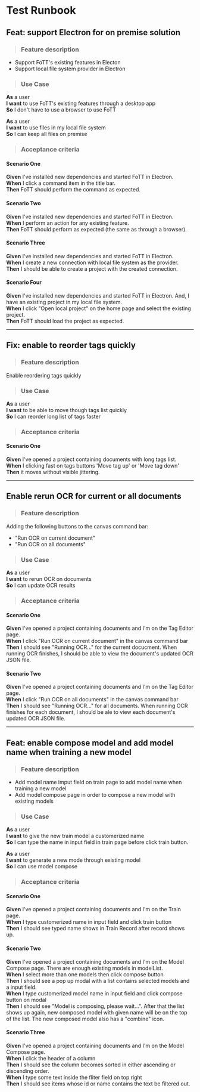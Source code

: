 # Test Runbook

## Feat: support Electron for on premise solution

> ### Feature description ###
- Support FoTT's existing features in Electon
- Support local file system provider in Electron

> ### Use Case ###

**As** a user  
**I want** to use FoTT's existing features through a desktop app  
**So** I don't have to use a browser to use FoTT

**As** a user  
**I want** to use files in my local file system  
**So** I can keep all files on premise

> ### Acceptance criteria ###

#### Scenario One ####

**Given** I've installed new dependencies and started FoTT in Electron.  
**When** I click a command item in the title bar.  
**Then** FoTT should perform the command as expected.  

#### Scenario Two ####

**Given** I've installed new dependencies and started FoTT in Electron.  
**When** I perform an action for any existing feature.  
**Then** FoTT should perform as expected (the same as through a browser).  

#### Scenario Three ####

**Given** I've installed new dependencies and started FoTT in Electron.  
**When** I create a new connection with local file system as the provider.  
**Then** I should be able to create a project with the created connection.  

#### Scenario Four ####

**Given** I've installed new dependencies and started FoTT in Electron. And, I have an existing project in my local file system.  
**When** I click "Open local project" on the home page and select the existing project.  
**Then** FoTT should load the project as expected.  

___

## Fix: enable to reorder tags quickly

> ### Feature description ###

Enable reordering tags quickly

> ### Use Case ###

**As** a user  
**I want** to be able to move though tags list quickly  
**So** I can reorder long list of tags faster

> ### Acceptance criteria ###

#### Scenario One ####

**Given** I've opened a project containing documents with long tags list.  
**When** I clicking fast on tags buttons 'Move tag up' or 'Move tag down'  
**Then** it moves without visible jittering.

___

## Enable rerun OCR for current or all documents

> ### Feature description ###
Adding the following buttons to the canvas command bar:

- "Run OCR on current document"
- "Run OCR on all documents"

> ### Use Case ###

**As** a user  
**I want** to rerun OCR on documents  
**So** I can update OCR results

> ### Acceptance criteria ###

#### Scenario One ####

**Given** I've opened a project containing documents and I'm on the Tag Editor page.  
**When** I click "Run OCR on current document" in the canvas command bar  
**Then** I should see "Running OCR..." for the current docucment. When running OCR finishes, I should be able to view the document's updated OCR JSON file.

#### Scenario Two ####

**Given** I've opened a project containing documents and I'm on the Tag Editor page.  
**When** I click "Run OCR on all documents" in the canvas command bar  
**Then** I should see "Running OCR..." for all documents. When running OCR finishes for each document, I should be ale to view each document's updated OCR JSON file.

___

## Feat: enable compose model and add model name when training a new model

> ### Feature description ###
- Add model name imput field on train page to add model name when training a new model
- Add model compose page in order to compose a new model with existing models

> ### Use Case ###

**As** a user  
**I want** to give the new train model a customerized name  
**So** I can type the name in input field in train page before click train button.  

**As** a user  
**I want** to generate a new mode through existing model   
**So** I can use model compose 

> ### Acceptance criteria ###

#### Scenario One ####

**Given** I've opened a project containing documents and I'm on the Train page.  
**When** I type customerized name in input field and click train button  
**Then** I should see typed name shows in Train Record after record shows up.

#### Scenario Two ####

**Given** I've opened a project containing documents and I'm on the Model Compose page. There are enough existing models in modelList.  
**When** I select more than one models then click compose button  
**Then** I should see a pop up modal with a list contains selected models and a input field.  
**When** I type customerized model name in input field and click compose button on modal  
**Then** I should see "Model is composing, please wait...". After that the list shows up again, new composed model with given name will be on the top of the list. The new composed model also has a "combine" icon. 

#### Scenario Three ####

**Given** I've opened a project containing documents and I'm on the Model Compose page.  
**When** I click the header of a column  
**Then** I should see the column becomes sorted in either ascending or discending order.  
**When** I type some text inside the fliter field on top right  
**Then** I should see items whose id or name contains the text be filtered out.
 